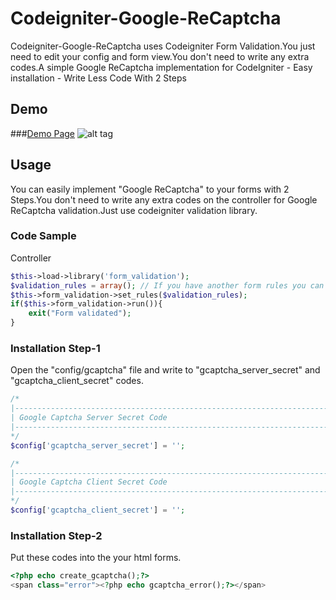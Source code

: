 # Codeigniter-Google-ReCaptcha
Codeigniter-Google-ReCaptcha uses Codeigniter Form Validation.You just need to edit your config and form view.You don't need to write any extra codes.A simple Google ReCaptcha implementation for CodeIgniter - Easy installation - Write Less Code With 2 Steps
## Demo
###[Demo Page](http://eray.info/demo/ci-google-recaptcha)
![alt tag](https://upload.wikimedia.org/wikipedia/en/c/cf/NoCAPTCHA_reCAPTCHA.gif)

## Usage
You can easily implement "Google ReCaptcha" to your forms with 2 Steps.You don't need to write any extra codes on the controller for Google ReCaptcha validation.Just use codeigniter validation library.

### Code Sample
Controller

```php
$this->load->library('form_validation');
$validation_rules = array(); // If you have another form rules you can define
$this->form_validation->set_rules($validation_rules);
if($this->form_validation->run()){
	exit("Form validated");
}
```

### Installation Step-1
Open the "config/gcaptcha" file and write to "gcaptcha_server_secret" and "gcaptcha_client_secret" codes.
```php
/*
|--------------------------------------------------------------------------
| Google Captcha Server Secret Code
|--------------------------------------------------------------------------
*/
$config['gcaptcha_server_secret'] = '';

/*
|--------------------------------------------------------------------------
| Google Captcha Client Secret Code
|--------------------------------------------------------------------------
*/
$config['gcaptcha_client_secret'] = '';
```

### Installation Step-2
Put these codes into the your html forms.

```php
<?php echo create_gcaptcha();?>
<span class="error"><?php echo gcaptcha_error();?></span>
```






